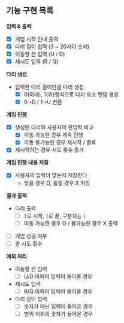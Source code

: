 ## 기능 구현 목록

**입력 & 출력**
- [x] 게임 시작 안내 출력
- [x] 다리 길이 입력 (3 ~ 20사이 숫자)
- [x] 이동할 칸 입력 (U / D)
- [x] 재시도 입력 (R / Q)

**다리 생성**
- 입력한 다리 길이만큼 다리 생성
    - [x] 0(아래), 1(위)형식으로 다리 요소 랜덤 생성
    - [x] 0➝D / 1➝U 변환

**게임 진행**
- [x] 생성된 다리와 사용자의 현입력 비교
    - [x] 이동 가능한 경우 계속 진행
    - [x] 이동 불가능한 경우 재시작 / 종료
- [x] 재시작하는 경우 시도 횟수 증가

**게임 진행 내용 저장**
- [x] 사용자의 입력이 맞는지 저장한다
    - 맞을 경우 O, 틀릴 경우 X 저장

**결과 출력**
- 다리 출력
    - [ ] `[`로 시작, `]`로 끝, 구분자는 `|`
    - [ ] 이동 가능한 경우 O / 불가능한 경우 X 출력
- [ ] 게임 성공 여부
- [ ] 총 시도 횟수

**예외 처리**
- 이동할 칸 입력
    - [ ] U/D 이외의 입력이 들어올 경우
- 재시도 입력
    - [ ] R/Q 이외의 입력이 들어올 경우
- 다리 길이 입력
    - [ ] 숫자가 아닌 입력이 들어온 경우
    - [ ] 범위 이외의 숫자가 들어온 경우